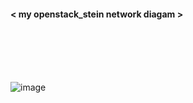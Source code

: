 #### < my openstack_stein network diagam >
<br>
<br>
<br>
<br>

![image](https://postfiles.pstatic.net/MjAyMDA5MDZfOTkg/MDAxNTk5MzYzNzE2Nzg5.4i1EAkwQ6wKzIPgCx60iD6mRZ5xOeTQuePu87gkxL68g.tk8twWmPC4wimUc709oz0QnO-y6B7yAVqfegT5soRjkg.PNG.22yours_/openstack_network_img(1).png?type=w580)
